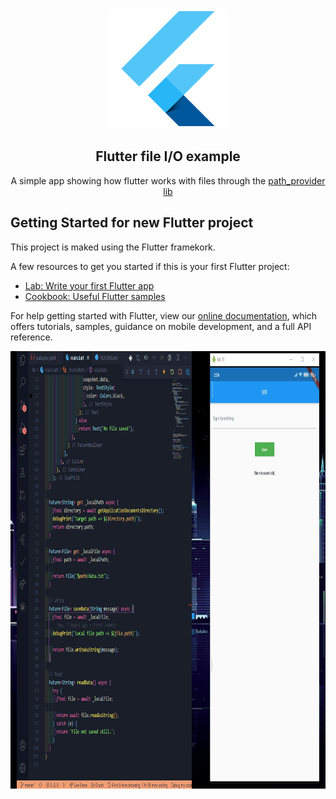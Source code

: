 <br/>

<p  align="center">

<img src="https://github.com/s7Thiago/Flutter-EarthQuakeApp/blob/master/android/app/src/main/res/mipmap-xxxhdpi/ic_launcher.png">
<h2 align="center">Flutter file I/O example</h2>

<p align="center">A simple app showing how flutter works with files through the <a href="https://pub.dev/packages/path_provider">path_provider lib</a>
</p>

## Getting Started for new Flutter project

This project is maked using the Flutter framekork.

A few resources to get you started if this is your first Flutter project:

- [Lab: Write your first Flutter app](https://flutter.dev/docs/get-started/codelab)
- [Cookbook: Useful Flutter samples](https://flutter.dev/docs/cookbook)

For help getting started with Flutter, view our
[online documentation](https://flutter.dev/docs), which offers tutorials,
samples, guidance on mobile development, and a full API reference.

<p align="center">
</p>
</p>
    <img src="app.gif" height="700"></img>
